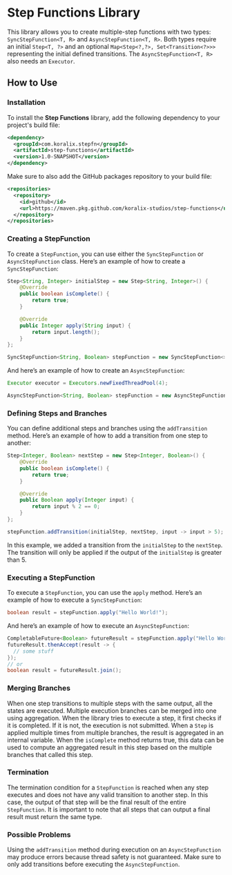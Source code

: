 # Step Functions Library

This library allows you to create multiple-step functions with two types: `SyncStepFunction<T, R>` and `AsyncStepFunction<T, R>`.
Both types require an initial `Step<T, ?>` and an optional `Map<Step<?,?>, Set<Transition<?>>>` representing the initial defined transitions.
The `AsyncStepFunction<T, R>` also needs an `Executor`.

## How to Use

### Installation

To install the **Step Functions** library, add the following dependency to your project's build file:

```xml
<dependency>
  <groupId>com.koralix.stepfn</groupId>
  <artifactId>step-functions</artifactId>
  <version>1.0-SNAPSHOT</version>
</dependency>
```

Make sure to also add the GitHub packages repository to your build file:

```xml
<repositories>
  <repository>
    <id>github</id>
    <url>https://maven.pkg.github.com/koralix-studios/step-functions</url>
  </repository>
</repositories>
```

### Creating a StepFunction
To create a `StepFunction`, you can use either the `SyncStepFunction` or `AsyncStepFunction` class.
Here’s an example of how to create a `SyncStepFunction`:

```java
Step<String, Integer> initialStep = new Step<String, Integer>() {
    @Override
    public boolean isComplete() {
        return true;
    }

    @Override
    public Integer apply(String input) {
        return input.length();
    }
};

SyncStepFunction<String, Boolean> stepFunction = new SyncStepFunction<>(initialStep);
```

And here’s an example of how to create an `AsyncStepFunction`:

```java
Executor executor = Executors.newFixedThreadPool(4);

AsyncStepFunction<String, Boolean> stepFunction = new AsyncStepFunction<>(initialStep, executor);
```

### Defining Steps and Branches

You can define additional steps and branches using the `addTransition` method.
Here’s an example of how to add a transition from one step to another:

```java
Step<Integer, Boolean> nextStep = new Step<Integer, Boolean>() {
    @Override
    public boolean isComplete() {
        return true;
    }

    @Override
    public Boolean apply(Integer input) {
        return input % 2 == 0;
    }
};

stepFunction.addTransition(initialStep, nextStep, input -> input > 5);
```

In this example, we added a transition from the `initialStep` to the `nextStep`.
The transition will only be applied if the output of the `initialStep` is greater than 5.

### Executing a StepFunction

To execute a `StepFunction`, you can use the `apply` method.
Here’s an example of how to execute a `SyncStepFunction`:

```java
boolean result = stepFunction.apply("Hello World!");
```

And here’s an example of how to execute an `AsyncStepFunction`:

```java
CompletableFuture<Boolean> futureResult = stepFunction.apply("Hello World!");
futureResult.thenAccept(result -> {
  // some stuff
});
// or
boolean result = futureResult.join();
```

### Merging Branches

When one step transitions to multiple steps with the same output, all the states are executed.
Multiple execution branches can be merged into one using aggregation.
When the library tries to execute a step, it first checks if it is completed. If it is not, the execution is not submitted.
When a `Step` is applied multiple times from multiple branches, the result is aggregated in an internal variable.
When the `isComplete` method returns true, this data can be used to compute an aggregated result in this step based on the multiple branches that called this step.

### Termination

The termination condition for a `StepFunction` is reached when any step executes and does not have any valid transition to another step.
In this case, the output of that step will be the final result of the entire `StepFunction`.
It is important to note that all steps that can output a final result must return the same type.

### Possible Problems

Using the `addTransition` method during execution on an `AsyncStepFunction` may produce errors because thread safety is not guaranteed.
Make sure to only add transitions before executing the `AsyncStepFunction`.